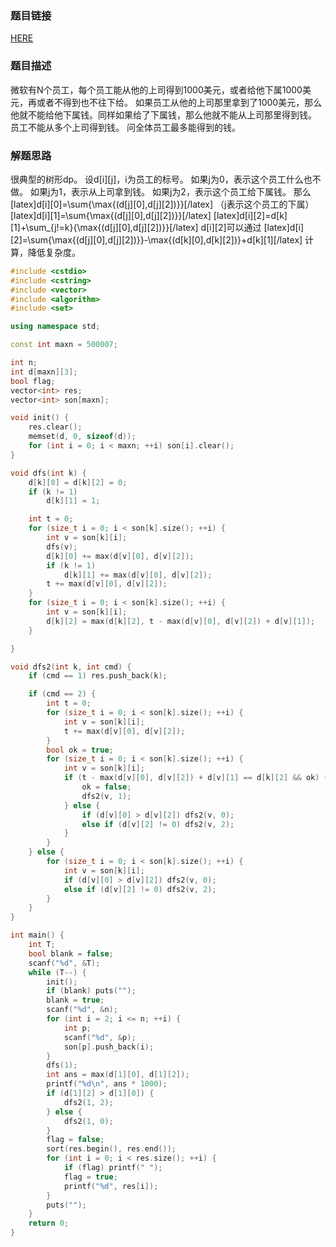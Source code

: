 ### 题目链接
<a href="http://acm.zju.edu.cn/onlinejudge/showProblem.do?problemCode=2315">HERE</a>

### 题目描述
微软有N个员工，每个员工能从他的上司得到1000美元，或者给他下属1000美元，再或者不得到也不往下给。
如果员工从他的上司那里拿到了1000美元，那么他就不能给他下属钱。同样如果给了下属钱，那么他就不能从上司那里得到钱。
员工不能从多个上司得到钱。
问全体员工最多能得到的钱。

### 解题思路
很典型的树形dp。
设d[i][j]，i为员工的标号。
如果j为0，表示这个员工什么也不做。
如果j为1，表示从上司拿到钱。
如果j为2，表示这个员工给下属钱。
那么 
[latex]d[i][0]=\sum{\max{(d[j][0],d[j][2])}}[/latex] （j表示这个员工的下属）
[latex]d[i][1]=\sum{\max{(d[j][0],d[j][2])}}[/latex]
[latex]d[i][2]=d[k][1]+\sum_{j!=k}{\max{(d[j][0],d[j][2])}}[/latex]
d[i][2]可以通过 [latex]d[i][2]=\sum{\max{(d[j][0],d[j][2])}}-\max{(d[k][0],d[k][2])}+d[k][1][/latex] 计算，降低复杂度。

``` cpp
#include <cstdio>
#include <cstring>
#include <vector>
#include <algorithm>
#include <set>

using namespace std;

const int maxn = 500007;

int n;
int d[maxn][3];
bool flag;
vector<int> res;
vector<int> son[maxn];

void init() {
    res.clear();
    memset(d, 0, sizeof(d));
    for (int i = 0; i < maxn; ++i) son[i].clear();
}

void dfs(int k) {
    d[k][0] = d[k][2] = 0;
    if (k != 1)
        d[k][1] = 1;

    int t = 0;
    for (size_t i = 0; i < son[k].size(); ++i) {
        int v = son[k][i];
        dfs(v);
        d[k][0] += max(d[v][0], d[v][2]);
        if (k != 1)
            d[k][1] += max(d[v][0], d[v][2]);
        t += max(d[v][0], d[v][2]);
    }
    for (size_t i = 0; i < son[k].size(); ++i) {
        int v = son[k][i];
        d[k][2] = max(d[k][2], t - max(d[v][0], d[v][2]) + d[v][1]);
    }

}

void dfs2(int k, int cmd) {
    if (cmd == 1) res.push_back(k);

    if (cmd == 2) {
        int t = 0;
        for (size_t i = 0; i < son[k].size(); ++i) {
            int v = son[k][i];
            t += max(d[v][0], d[v][2]);
        }
        bool ok = true;
        for (size_t i = 0; i < son[k].size(); ++i) {
            int v = son[k][i];
            if (t - max(d[v][0], d[v][2]) + d[v][1] == d[k][2] && ok) {
                ok = false;
                dfs2(v, 1);
            } else {
                if (d[v][0] > d[v][2]) dfs2(v, 0);
                else if (d[v][2] != 0) dfs2(v, 2);
            }
        }
    } else {
        for (size_t i = 0; i < son[k].size(); ++i) {
            int v = son[k][i];
            if (d[v][0] > d[v][2]) dfs2(v, 0);
            else if (d[v][2] != 0) dfs2(v, 2);
        }
    }
}

int main() {
    int T;
    bool blank = false;
    scanf("%d", &T);
    while (T--) {
        init();
        if (blank) puts("");
        blank = true;
        scanf("%d", &n);
        for (int i = 2; i <= n; ++i) {
            int p;
            scanf("%d", &p);
            son[p].push_back(i);
        }
        dfs(1);
        int ans = max(d[1][0], d[1][2]);
        printf("%d\n", ans * 1000);
        if (d[1][2] > d[1][0]) {
            dfs2(1, 2);
        } else {
            dfs2(1, 0);
        }
        flag = false;
        sort(res.begin(), res.end());
        for (int i = 0; i < res.size(); ++i) {
            if (flag) printf(" ");
            flag = true;
            printf("%d", res[i]);
        }
        puts("");
    }
    return 0;
}
```